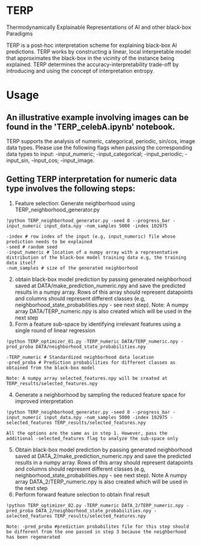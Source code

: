 # TERP
Thermodynamically Explainable Representations of AI and other black-box Paradigms


TERP is a post-hoc interpretation scheme for explaining black-box AI predictions. TERP works by constructing a linear, local interpretable model that approximates the black-box in the vicinity of the instance being explained. TERP determines the accuracy-interpretability trade-off by introducing and using the concept of interpretation entropy.

# Usage
## An illustrative example involving images can be found in the 'TERP_celebA.ipynb' notebook.

TERP supports the analysis of numeric, categorical, periodic, sin/cos, image data types. Please use the following flags when passing the corresponding data types to input: -input_numeric; -input_categorical; -input_periodic; -input_sin, -input_cos; -input_image.

## Getting TERP interpretation for numeric data type involves the following steps:

1. Feature selection: Generate neighborhood using TERP_neighborhood_generator.py
```
!python TERP_neighborhood_generator.py -seed 0 --progress_bar -input_numeric input_data.npy -num_samples 5000 -index 102975

-index # row index of the input (e.g, input_numeric) file whose prediction needs to be explained
-seed # random seed
-input_numeric # location of a numpy array with a representative distribution of the black-box model training data e.g, the training data itself
-num_samples # size of the generated neighborhood
```
2. obtain black-box model prediction by passing generated neighborhood saved at DATA/make_prediction_numeric.npy and save the predicted results in a numpy array. Rows of this array should represent datapoints and columns should represent different classes (e.g, neighborhood_state_probabilities.npy - see next step). Note: A numpy array DATA/TERP_numeric.npy is also created which will be used in the next step
3. Form a feature sub-space by identifying irrelevant features using a single round of linear regression
```
!python TERP_optimizer_01.py -TERP_numeric DATA/TERP_numeric.npy -pred_proba DATA/neighborhood_state_probabilities.npy

-TERP_numeric # Standardized neighborhood data location
-pred_proba # Prediction probabilities for different classes as obtained from the black-box model

Note: A numpy array selected_features.npy will be created at TERP_results/selected_features.npy
```
4. Generate a neighborhood by sampling the reduced feature space for improved interpretation
```
!python TERP_neighborhood_generator.py -seed 0 --progress_bar -input_numeric input_data.npy -num_samples 5000 -index 102975 -selected_features TERP_results/selected_features.npy

All the options are the same as in step 1. However, pass the additional -selected_features flag to analyze the sub-space only
```
5. Obtain black-box model prediction by passing generated neighborhood saved at DATA_2/make_prediction_numeric.npy and save the predicted results in a numpy array. Rows of this array should represent datapoints and columns should represent different classes (e.g, neighborhood_state_probabilities.npy - see next step). Note A numpy array DATA_2/TERP_numeric.npy is also created which will be used in the next step
6. Perform forward feature selection to obtain final result
```
!python TERP_optimizer_02.py -TERP_numeric DATA_2/TERP_numeric.npy -pred_proba DATA_2/neighborhood_state_probabilities.npy -selected_features TERP_results/selected_features.npy

Note: -pred_proba #prediction probabilites file for this step should be different from the one passed in step 3 because the neighborhood has been regenerated
```
